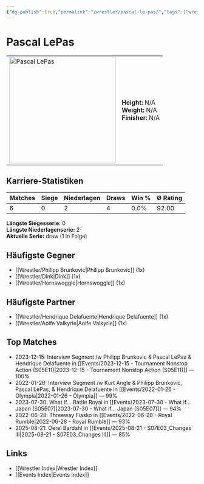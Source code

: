 ```yaml
---
{"dg-publish":true,"permalink":"/wrestler/pascal-le-pas/","tags":["wrestler"],"noteIcon":"","created":"2025-08-11T09:33:20.460+02:00"}
---
```



# Pascal LePas

<table>
<tr>
<td><img src="Pascal LePas.png" width="280" alt="Pascal LePas"></td>
<td>
<b>Height:</b> N/A<br>
<b>Weight:</b> N/A<br>
<b>Finisher:</b> N/A<br>
</td>
</tr>
</table>

## Karriere-Statistiken

| Matches | Siege | Niederlagen | Draws | Win % | Ø Rating |
|---------|-------|-------------|-------|-------|-----------|
| 6 | 0 | 2 | 4 | 0.0% | 92.00 |

**Längste Siegesserie:** 0<br>**Längste Niederlagenserie:** 2<br>**Aktuelle Serie:** draw (1 in Folge)


## Häufigste Gegner
- [[Wrestler/Philipp Brunkovic\|Philipp Brunkovic]] (1x)
- [[Wrestler/Dink\|Dink]] (1x)
- [[Wrestler/Hornswoggle\|Hornswoggle]] (1x)

## Häufigste Partner
- [[Wrestler/Hendrique Delafuente\|Hendrique Delafuente]] (1x)
- [[Wrestler/Aoife Valkyrie\|Aoife Valkyrie]] (1x)

## Top Matches
- 2023-12-15: Interview Segment /w Philipp Brunkovic & Pascal LePas & Hendrique Delafuente in [[Events/2023-12-15 - Tournament Nonstop Action (S05E11)\|2023-12-15 - Tournament Nonstop Action (S05E11)]] — 100%
- 2022-01-26: Interview Segment /w Kurt Angle & Philipp Brunkovic, Pascal LePas, & Hendrique Delafuente in [[Events/2022-01-26 - Olympia\|2022-01-26 - Olympia]] — 99%
- 2023-07-30: What if... Battle Royal in [[Events/2023-07-30 - What if... Japan (S05E07)\|2023-07-30 - What if... Japan (S05E07)]] — 94%
- 2022-06-28: Threeway Fiasko in [[Events/2022-06-28 - Royal Rumble\|2022-06-28 - Royal Rumble]] — 93%
- 2025-08-21: Oerel Bardahl in [[Events/2025-08-21 - S07E03_Changes III\|2025-08-21 - S07E03_Changes III]] — 85%

## Links
- [[Wrestler Index\|Wrestler Index]]
- [[Events Index\|Events Index]]
